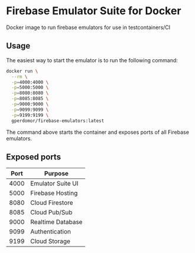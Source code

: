 # Firebase Emulator Suite for Docker

Docker image to run firebase emulators for use in testcontainers/CI

## Usage

The easiest way to start the emulator is to run the following command:

```bash
docker run \
  --rm \
  -p=4000:4000 \
  -p=5000:5000 \
  -p=8080:8080 \
  -p=8085:8085 \
  -p=9000:9000 \
  -p=9099:9099 \
  -p=9199:9199 \
  gperdomor/firebase-emulators:latest
```

The command above starts the container and exposes ports of all Firebase emulators.

## Exposed ports

| Port | Purpose           |
| ---- | ----------------- |
| 4000 | Emulator Suite UI |
| 5000 | Firebase Hosting  |
| 8080 | Cloud Firestore   |
| 8085 | Cloud Pub/Sub     |
| 9000 | Realtime Database |
| 9099 | Authentication    |
| 9199 | Cloud Storage     |
